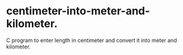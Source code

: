 # centimeter-into-meter-and-kilometer.
C program to enter length in centimeter and convert it into meter and kilometer.
